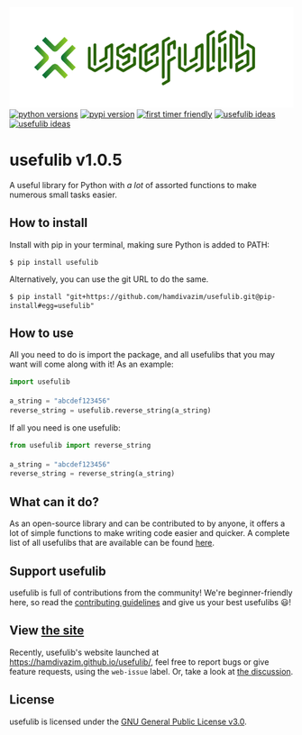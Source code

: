 <div align="center">
  <img src="https://github.com/hamdivazim/usefulib/raw/main/logo.png">
</div>
<a style="display:inline;" href="#"><img src="https://img.shields.io/badge/Python- >= 2.7 -blue?style=plastic.svg" alt="python versions" /></a>
<a style="display:inline;" href="#"><img src="https://img.shields.io/badge/pypi package- 1.0.5 -4DC71F?style=plastic.svg" alt="pypi version" /></a>
<a style="display:inline;" href="#"><img src="https://img.shields.io/badge/first timer-friendly-4DC71F?style=plastic.svg" alt="first timer friendly" /></a>
<a style="display:inline;" href="https://github.com/hamdivazim/usefulib/labels/usefulib-idea"><img src="https://img.shields.io/github/issues-raw/hamdivazim/usefulib/usefulib-idea?color=4DC71F&label=usefulib%20ideas" alt="usefulib ideas" /></a>
<a style="display:inline;" href="#"><img src="https://img.shields.io/badge/tests- all passing -4DC71F?style=plastic.svg" alt="usefulib ideas" /></a>



<h1>usefulib v1.0.5</h1>
A useful library for Python with <em>a lot</em> of assorted functions to make numerous small tasks easier.

## How to install
Install with pip in your terminal, making sure Python is added to PATH:
```
$ pip install usefulib
```
Alternatively, you can use the git URL to do the same.
```
$ pip install "git+https://github.com/hamdivazim/usefulib.git@pip-install#egg=usefulib"
```

## How to use
All you need to do is import the package, and all usefulibs that you may want will come along with it! As an example:
```python
import usefulib

a_string = "abcdef123456"
reverse_string = usefulib.reverse_string(a_string)
```
If all you need is one usefulib:
```python
from usefulib import reverse_string

a_string = "abcdef123456"
reverse_string = reverse_string(a_string)
```

## What can it do?
As an open-source library and can be contributed to by anyone, it offers a lot of simple functions to make writing code easier and quicker. A complete list of all usefulibs that are available can be found [here](https://github.com/hamdivazim/usefulib/blob/main/ALLFUNCTIONS.md).

## Support usefulib
usefulib is full of contributions from the community! We're beginner-friendly here, so read the [contributing guidelines](https://github.com/hamdivazim/usefulib/blob/main/CONTRIBUTING.md) and give us your best usefulibs 😃!

## View [the site](https://hamdivazim.github.io/usefulib/)
Recently, usefulib's website launched at https://hamdivazim.github.io/usefulib/, feel free to report bugs or give feature requests, using the `web-issue` label. Or, take a look at [the discussion](https://github.com/hamdivazim/usefulib/discussions/13).

## License
usefulib is licensed under the [GNU General Public License v3.0](https://github.com/hamdivazim/usefulib/blob/main/LICENSE).
